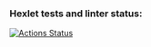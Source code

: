 ### Hexlet tests and linter status:
[![Actions Status](https://github.com/YuWizz/frontend-project-11/actions/workflows/hexlet-check.yml/badge.svg)](https://github.com/YuWizz/frontend-project-11/actions)